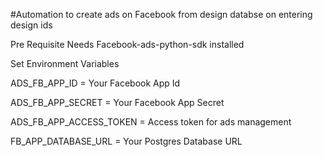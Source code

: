 #Automation to create ads on Facebook from design databse on entering design ids

Pre Requisite
Needs Facebook-ads-python-sdk installed

Set Environment Variables

ADS_FB_APP_ID = Your Facebook App Id

ADS_FB_APP_SECRET = Your Facebook App Secret

ADS_FB_APP_ACCESS_TOKEN = Access token for ads management

FB_APP_DATABASE_URL = Your Postgres Database URL